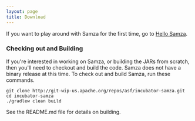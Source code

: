 ```yaml
---
layout: page
title: Download
---
```

<!--
   Licensed to the Apache Software Foundation (ASF) under one or more
   contributor license agreements.  See the NOTICE file distributed with
   this work for additional information regarding copyright ownership.
   The ASF licenses this file to You under the Apache License, Version 2.0
   (the "License"); you may not use this file except in compliance with
   the License.  You may obtain a copy of the License at

       http://www.apache.org/licenses/LICENSE-2.0

   Unless required by applicable law or agreed to in writing, software
   distributed under the License is distributed on an "AS IS" BASIS,
   WITHOUT WARRANTIES OR CONDITIONS OF ANY KIND, either express or implied.
   See the License for the specific language governing permissions and
   limitations under the License.
-->
<!-- TODO update maven dependency versions appropriately -->

If you want to play around with Samza for the first time, go to [Hello Samza](/startup/hello-samza/0.7.0).

<!--
### Maven

All Samza JARs are published through Maven.

#### Artifacts

A Samza project that runs with Kafka and YARN should depend on the following artifacts.

    <dependency>
      <groupId>samza</groupId>
      <artifactId>samza-api</artifactId>
      <version>0.7.0</version>
    </dependency>
    <dependency>
      <groupId>samza</groupId>
      <artifactId>samza-core_2.9.2</artifactId>
      <version>0.7.0</version>
      <scope>runtime</scope>
    </dependency>
    <dependency>
      <groupId>samza</groupId>
      <artifactId>samza-serializers_2.9.2</artifactId>
      <version>0.7.0</version>
      <scope>runtime</scope>
    </dependency>
    <dependency>
      <groupId>samza</groupId>
      <artifactId>samza-yarn_2.9.2</artifactId>
      <version>0.7.0</version>
      <classifier>yarn-2.0.5-alpha</classifier>
      <scope>runtime</scope>
    </dependency>
    <dependency>
      <groupId>samza</groupId>
      <artifactId>samza-kafka_2.9.2</artifactId>
      <version>0.7.0</version>
      <scope>runtime</scope>
    </dependency>

#### Repositories

Samza is available in the Apache Maven repository.

    <repository>
      <id>apache-releases</id>
      <url>https://repository.apache.org/content/groups/public</url>
    </repository>

Snapshot builds are available in the Apache Maven snapshot repository.

    <repository>
      <id>apache-snapshots</id>
      <url>https://repository.apache.org/content/groups/snapshots</url>
    </repository>
-->

### Checking out and Building

If you're interested in working on Samza, or building the JARs from scratch, then you'll need to checkout and build the code. Samza does not have a binary release at this time. To check out and build Samza, run these commands.

```
git clone http://git-wip-us.apache.org/repos/asf/incubator-samza.git
cd incubator-samza
./gradlew clean build
```

See the README.md file for details on building.
